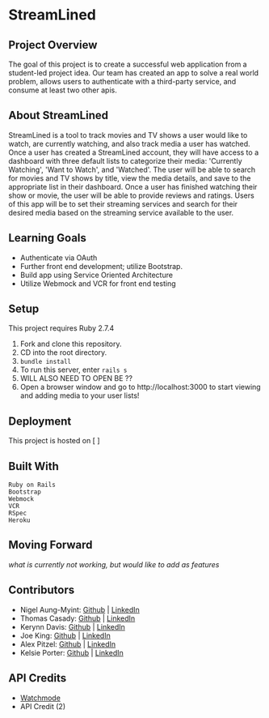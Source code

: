 # StreamLined

## Project Overview
The goal of this project is to create a successful web application from a student-led project idea. Our team has created an app to solve a real world problem, allows users to authenticate with a third-party service, and consume at least two other apis.

## About StreamLined
StreamLined is a tool to track movies and TV shows a user would like to watch, are currently watching, and also track media a user has watched. Once a user has created a StreamLined account, they will have access to a dashboard with three default lists to categorize their media: 'Currently Watching', 'Want to Watch', and 'Watched'. The user will be able to search for movies and TV shows by title, view the media details, and save to the appropriate list in their dashboard. Once a user has finished watching their show or movie, the user will be able to provide reviews and ratings. Users of this app will be to set their streaming services and search for their desired media based on the streaming service available to the user.

## Learning Goals
* Authenticate via OAuth
* Further front end development; utilize Bootstrap.
* Build app using Service Oriented Architecture
* Utilize Webmock and VCR for front end testing

## Setup
This project requires Ruby 2.7.4 

1. Fork and clone this repository.
2. CD into the root directory.
3. `bundle install`
4. To run this server, enter `rails s`
5. WILL ALSO NEED TO OPEN BE ??
6. Open a browser window and go to http://localhost:3000 to start viewing and adding media to your user lists!

## Deployment

This project is hosted on [ ]

## Built With
```
Ruby on Rails
Bootstrap
Webmock
VCR
RSpec
Heroku
```

## Moving Forward
*what is currently not working, but would like to add as features*

## Contributors 

* Nigel Aung-Myint: [Github](https://github.com/Pocketzs) | [LinkedIn](https://www.linkedin.com/in/nigel-aung-myint-719254254/)
* Thomas Casady: [Github](https://github.com/Tscasady) | [LinkedIn](https://www.linkedin.com/in/thomas-casady-00b71a255/)
* Kerynn Davis: [Github](https://github.com/Kerynn) | [LinkedIn](https://www.linkedin.com/in/kerynn-davis/)
* Joe King: [Github](https://github.com/this-is-joeking) | [LinkedIn](https://www.linkedin.com/in/king-joseph/)
* Alex Pitzel: [Github](https://github.com/pitzelalex) | [LinkedIn](https://www.linkedin.com/in/alex-pitzel-231619235/)
* Kelsie Porter: [Github](https://github.com/KelsiePorter) | [LinkedIn](https://www.linkedin.com/in/kelsie-porter/)

## API Credits 
* [Watchmode](https://api.watchmode.com/)
* API Credit (2)
